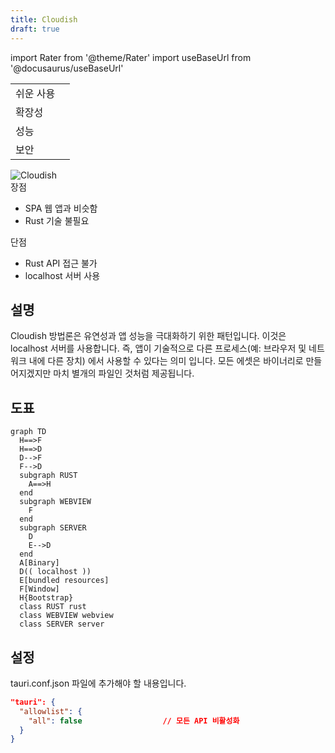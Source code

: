 ```yaml
---
title: Cloudish
draft: true
---
```


import Rater from '@theme/Rater'
import useBaseUrl from '@docusaurus/useBaseUrl'

<div className="row">
  <div className="col col--4">
    <table>
      <tr>
        <td>쉬운 사용</td>
        <td><Rater value="5"/></td>
      </tr>
      <tr>
        <td>확장성</td>
        <td><Rater value="3"/></td>
      </tr>
      <tr>
        <td>성능</td>
        <td><Rater value="3"/></td>
      </tr>
      <tr>
        <td>보안</td>
        <td><Rater value="2"/></td>
      </tr>
    </table>
  </div>
  <div className="col col--4 pattern-logo">
    <img src={useBaseUrl('img/recipes/Cloudish.svg')} alt="Cloudish" />
  </div>
    <div className="col col--4">
    장점
    <ul>
      <li>SPA 웹 앱과 비슷함</li>
      <li>Rust 기술 불필요</li>
    </ul>
    단점
    <ul>
      <li>Rust API 접근 불가</li>
      <li>localhost 서버 사용</li>
    </ul>
  </div>
</div>

## 설명

Cloudish 방법론은 유연성과 앱 성능을 극대화하기 위한 패턴입니다. 이것은 localhost 서버를 사용합니다. 즉, 앱이 기술적으로 다른 프로세스(예: 브라우저 및 네트워크 내에 다른 장치) 에서 사용할 수 있다는 의미 입니다. 모든 에셋은 바이너리로 만들어지겠지만 마치 별개의 파일인 것처럼 제공됩니다.

## 도표

```mermaid
graph TD
  H==>F
  H==>D
  D-->F
  F-->D
  subgraph RUST
    A==>H
  end
  subgraph WEBVIEW
    F
  end
  subgraph SERVER
    D
    E-->D
  end
  A[Binary]
  D(( localhost ))
  E[bundled resources]
  F[Window]
  H{Bootstrap}
  class RUST rust
  class WEBVIEW webview
  class SERVER server
```

## 설정

tauri.conf.json 파일에 추가해야 할 내용입니다.

```json
"tauri": {
  "allowlist": {
    "all": false                  // 모든 API 비활성화
  }
}

```
